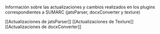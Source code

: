 Información sobre las actualizaciones y cambios realizados en los plugins correspondientes a SUMARC (jatsParser, docxConverter y texture)

[[Actualizaciones de jatsParser]]
[[Actualizaciones de Texture]]
[[Actualizaciones de docxConverter]]